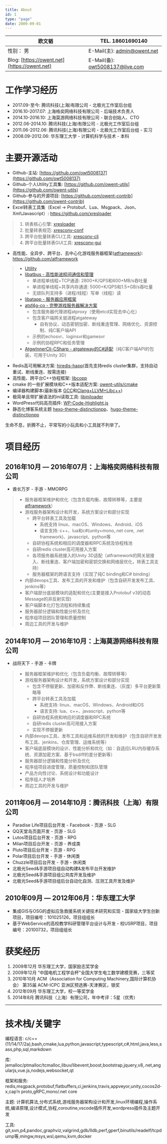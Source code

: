 ```yaml
---
title: About
id: 1
type: "page"
date: 2009-09-01
---
```


| 欧文韬                                       | TEL. 18601690140                                                |
| -------------------------------------------- | --------------------------------------------------------------- |
| 性别： 男                                    | E-Mail\(主\): [admin@owent.net](mailto:admin@owent.net)         |
| Blog: [https://owent.net](https://owent.net) | E-Mail\(备\): [owt5008137@live.com](mailto:owt5008137@live.com) |

# 工作学习经历

* 2017.09-至今: 腾讯科技\(上海\)有限公司 - 北极光工作室后台组
* 2016.10-2017.07: 上海格奕网络科技有限公司 - 后端技术负责人
* 2014.10-2016.10: 上海莫游网络科技有限公司 - 联合创始人、CTO
* 2012.06-2014.10: 腾讯科技\(上海\)有限公司 - 北极光工作室后台组
* 2011.06-2012.06: 腾讯科技\(上海\)有限公司 - 北极光工作室后台组 - 实习
* 2008.09-2012.06: 华东理工大学 - 计算机科学与技术 - 本科

# 主要开源活动

* Github-主站: [https://github.com/owt5008137](https://github.com/owt5008137)
* Github-个人Utility工具集: [https://github.com/owent-utils](https://github.com/owent-utils)
* Github-参与的开源项目: [https://github.com/owent-contrib](https://github.com/owent-contrib)
* Excel转表工具集（Excel -&gt; Protobuf、Lua、Msgpack、Json、Xml\Javascript）: https://github.com/xresloader

> 1. 转表核心引擎: [xresloader](https://github.com/xresloader/xresloader)
> 2. 批量转表规范: [xresconv-conf](https://github.com/xresloader/xresconv-conf)
> 3. 跨平台批量转表CLI工具: [xresconv-cli](https://github.com/xresloader/xresconv-cli)
> 4. 跨平台批量转表GUI工具: [xresconv-gui](https://github.com/xresloader/xresconv-gui)

* 高性能、全异步、跨平台、去中心化游戏服务器框架\([atframework](https://atframe.work/)\): https://github.com/atframework

> * [Utility](https://github.com/atframework/atframe_utils)
> * [libatbus - 高性能进程间通信和管理](https://github.com/atframework/libatbus) 
>   * 单进程单线程+TCP通道: 2800+K/QPS和600+MB/s吞吐量
>   * 单进程单线程+共享内存通道: 5000+K/QPS和1.5+GB/s吞吐量
>   * 无锁队列支持多（进程/线程）写单（线程）读
> * [libatapp - 服务器应用框架](https://github.com/atframework/libatapp)
> * [atsf4g-co - 完整游戏服务器解决方案](https://github.com/atframework/atsf4g-co)
>   * 包含服务器代理进程atproxy（使用etcd实现去中心化）
>   * 包含客户端网关层进程atgateway
>     * 自有协议、动态密钥加密、断线重连管理、网络优化、资源控制、纯C客户端API
>   * 示例的echosvr、loginsvr和gamesvr
>   * 示例的协程RPC和任务管理
> * [AtgwInnerCli-CSharp - atgateway的C\#适配](https://github.com/atframework/AtgwInnerCli-CSharp)（纯C客户端API的包装，可用于Unity 3D）

* Redis高可用解决方案:  [hiredis-happ](https://github.com/owt5008137/hiredis-happ)\(首先支持redis cluster集群，支持自动重试、断线重连、按需连接\)
* 高性能、跨平台C++协程框架: [libcopp](https://github.com/owt5008137/libcopp)
* cmake 的一些扩展模块和C++版本适配方案: [owent-utils/cmake](https://github.com/owent-utils/cmake)
* 编译器构建脚本(最新版本 [GCC](https://github.com/owent-utils/bash-shell/tree/master/GCC%20Installer)和[Clang+LLVM+Libc++](https://github.com/owent-utils/bash-shell/tree/master/LLVM%26Clang%20Installer))
* 极简单且带扩展语法的ini读取工具: [libiniloader](https://github.com/owt5008137/libiniloader)
* WordPress代码高亮插件: [WP-Code-Highlight.js](https://wordpress.org/plugins/wp-code-highlightjs/)
* 静态化博客系统主题 [hexo-theme-distinctionpp](https://github.com/owt5008137/hexo-theme-distinctionpp)、[hugo-theme-distinctionpp](https://github.com/owt5008137/hugo-theme-distinctionpp)

生命不息，折腾不止，平常写的小玩具和小工具就不列举了。

# 项目经历

## 2016年10月 — 2016年07月：上海格奕网络科技有限公司

* 酋长万岁 - 手游 - MMORPG

> * 服务器框架维护和优化（包含负载均衡、故障转移等，主要是[atframework](https://github.com/atframework)）
> * 游戏服务器架构设计和开发，系统方案设计和部分实现
>   * 跨平台转表工具及加载
>     * 系统支持 linux、macOS、Windows、Android、iOS
>     * 语言支持: c++、lua和c\#\(unity+mono,.net core, .net framework\)、javascript、python等
>   * 自研协程系统和相应的调度器和RPC系统及协程栈池
>   * 自研redis cluster高可用接入方案
>   * 各项服务器系统接入的Unity 3D适配（atframework的网关层接入、断线重连、客户端加密和密钥交换和网络层优化，转表工具支持）
>   * 服务器框架的跨语言支持（实现了纯C binding和C# binding）
> * 内部devops工具、发布工具的开发和维护（包含自研开发发布工具、jenkins等）
> * 客户端部分底层模块的适配和优化(主要是接入Protobuf v3的动态Message的非反射实现)
> * 客户端脚本化打包流程和持续集成
> * 服务器部分逻辑和性能分析及优化
> * 程序组项目团队管理和质量控制
> * 周边工具的开发与维护

## 2014年10月 — 2016年10月：上海莫游网络科技有限公司

* 战将天下 - 手游 - 卡牌

> * 服务器框架维护和优化（包含负载均衡、故障转移等）
> * 游戏服务器架构设计和开发，系统方案设计和部分实现
>   * 包含不停服更新、加密和反作弊、断线重连、（灰度）多平台更新策略等
>   * 跨平台转表工具及加载
>     * 系统支持: linux、macOS、Windows、Android和iOS
>     * 语言支持: lua、c++、javascript、python等
>   * 自研协程系统和响应的调度器和RPC系统
>   * 自研redis cluster高可用接入方案
>   * 实现不停服更新
> * 内部devops工具、发布工具和运维系统的开发和维护（包含自研开发发布工具、jenkins、仓库管理、运维系统等）
> * 客户端底层模块的设计、性能分析和优化（如：自适应LRU内存缓存系统、资源加密方案、基于bsdiff的差分更新等）
> * 服务器部分逻辑和性能分析及优化
> * 程序组项目进度管理，质量控制和团队管理
> * 产品方向性讨论、系统设计和功能设计
> * 程序组人才培养
> * 周边工具的开发与维护

## 2011年06月 — 2014年10月：腾讯科技（上海）有限公司

* Paradise Life项目后台开发 - Facebook - 页游 - SLG
* QQ天堂岛页面开发 - 页游 - SLG
* Lutos项目后台开发 - 页游 - RPG
* Milan项目后台开发 - 页游 - 养成类
* Pluto项目后台开发 - 页游 - RPG
* Polar项目后台开发 - 手游 - 休闲类
* Chuzzle项目后台开发 - 手游 - 休闲类
* 北极光Seed&手游项目组自动构建&发布平台开发维护
* 北极光Seed&手游项目组公共库开发及维护
* 北极光Seed&手游项目组后台自动化自测、压测工具开发及维护

## 2010年09月 — 2012年06月：华东理工大学

* 集成GIS与OSG的虚拟应急救援系统关键技术研究和实现 - 国家级大学生创新项目，项目编号：101025126，项目组组长
* 基于WebService的高校教学科研管理平台设计与开发 - 校USRP项目，项目编号：20100732，项目组组长

# 获奖经历

1. 2009年12月 华东理工大学，国家励志奖学金
2. 2009年12月 “中国电机工程学会杯”全国大学生电工数学建模竞赛，三等奖
3. 2010年10月 ACM（Association for Computing Machinery,国际计算机协会） 第35届 ACM-ICPC 亚洲区预选赛-天津赛区，银奖
4. 2012年09月 华东理工大学，校一等奖学金
5. 2014年8月 腾讯科技（上海）有限公司，年中考评：5星（优秀）

--- 
# 技术栈/关键字

编程语言: c/c++(11/14/17/2a),bash,cmake,lua,python,javascript,typescript,c#,html,java,less,sass,php,sql,markdown 

库: jemalloc/ptmalloc/tcmalloc,libuv/libevent,boost,bootstrap,jquery,v8,.net,angularjs,vue.js,nodejs,websocket,qt 

框架和服务: redis,msgpack,protobuf,flatbuffers,ci,jenkins,travis,appveyor,unity,cocos2d-x,cap’n proto,gRPC,mono/.net core 

主题: 计算机算法,分布式系统,游戏服务器架构设计和开发,linux环境编程,操作系统,编译原理,设计模式,协程,coroutine,vscode插件开发,wordpress插件及主题开发 

工具: git,svn,p4,pandoc,graphviz,valgrind,gdb/lldb,perf,gperf,binutils/readelf/tcpdump等,mingw,msys,wsl,qemu,kvm,docker 

